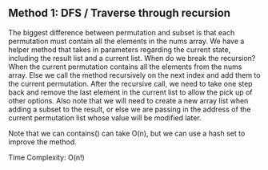 ## Method 1: DFS / Traverse through recursion

The biggest difference between permutation and subset is that each permutation must contain all the elements in the nums array. We have a helper method that takes in parameters regarding the current state, including the result list and a current list. When do we break the recursion? When the current permutation contains all the elements from the nums array. Else we call the method recursively on the next index and add them to the current permutation. After the recursive call, we need to take one step back and remove the last element in the current list to allow the pick up of other options. Also note that we will need to create a new array list when adding a subset to the result, or else we are passing in the address of the current permutation list whose value will be modified later.

Note that we can contains() can take O(n), but we can use a hash set to improve the method.

Time Complexity: O(n!)
